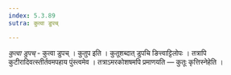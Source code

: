 ```yaml
---
index: 5.3.89
sutra: कुत्वा डुपच्

---
```

_कुत्वा डुपच्_ - कुत्वा डुपच् । कुतुप इति । कुतूशब्दात् डुपचि ङित्त्वाट्टिलोपः । तत्रापि कुटीरादिवत्स्तीर्तवमपहाय पुंस्त्वमेव । तत्राऽमरकोशषमपि प्रमाणयति — कुतूः कृत्तिस्नेहेति ।